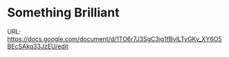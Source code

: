 # Something Brilliant

URL: https://docs.google.com/document/d/1TO6r7J3SgC3ig1fBvlLTyGKv_XY6O5BEcSAkq33JzEU/edit
